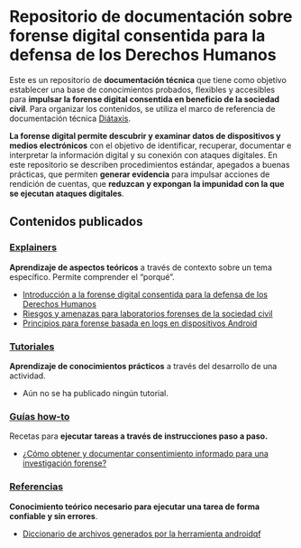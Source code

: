 
# Repositorio de documentación sobre forense digital consentida para la defensa de los Derechos Humanos


Este es un repositorio de **documentación técnica** que tiene como objetivo establecer una base de conocimientos probados, flexibles y accesibles para **impulsar la forense digital consentida en beneficio de la sociedad civil**. Para organizar los contenidos, se utiliza el marco de referencia de documentación técnica [Diátaxis](https://diataxis.fr/).

**La forense digital permite descubrir y examinar datos de dispositivos y medios electrónicos** con el objetivo de identificar, recuperar, documentar e interpretar la información digital y su conexión con ataques digitales. En este repositorio se describen procedimientos estándar, apegados a buenas prácticas, que permiten **generar evidencia** para impulsar acciones de rendición de cuentas, que **reduzcan y expongan** **la impunidad con la que se ejecutan ataques digitales**.

## Contenidos publicados

### [Explainers](../explainers/)

**Aprendizaje de aspectos teóricos** a través de contexto sobre un tema específico. Permite comprender el “porqué”.

* [Introducción a la forense digital consentida para la defensa de los Derechos Humanos](../explainers/01-explainer-introduccion-forense-digital/01-explainer-introduccion-forense-digital.html)
* [Riesgos y amenazas para laboratorios forenses de la sociedad civil](../explainers/02-explainer-riesgos-amenazas/02-explainer-riesgos-amenazas.html)
* [Principios para forense basada en logs en dispositivos Android](../explainers/03-explainer-forense-logs-android/03-explainer-forense-logs-android.html)

### [Tutoriales](../tutorials/)

 **Aprendizaje de conocimientos prácticos** a través del desarrollo de una actividad.

* Aún no se ha publicado ningún tutorial.

### [Guías how-to](../how-tos/)

 Recetas para **ejecutar tareas a través de instrucciones paso a paso.**

* [¿Cómo obtener y documentar consentimiento informado para una investigación forense?](../how-tos/01-como-obtener-consentimiento-informado/01-como-obtener-consentimiento-informado.html)

### [Referencias](../references)

**Conocimiento teórico necesario para ejecutar una tarea de forma confiable y sin errores**.

* [Diccionario de archivos generados por la herramienta androidqf](../references/01-reference-diccionario-androidqf/01-reference-diccionario-androidqf.html)


